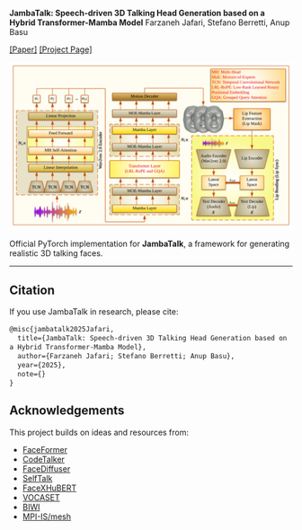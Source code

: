 **JambaTalk: Speech-driven 3D Talking Head Generation based on a Hybrid Transformer-Mamba Model**
Farzaneh Jafari, Stefano Berretti, Anup Basu

[[Paper]](https://arxiv.org/pdf/2408.01627) [[Project Page]](https://farzanehjafari1987.github.io/JambaTalk.github.io/) 

![Jambatalk release](./JambaTalk_Architecture.png)

Official PyTorch implementation for **JambaTalk**, a framework for generating realistic 3D talking faces.

---

## **Citation**
If you use JambaTalk in research, please cite:

```
@misc{jambatalk2025Jafari,
  title={JambaTalk: Speech-driven 3D Talking Head Generation based on a Hybrid Transformer-Mamba Model},
  author={Farzaneh Jafari; Stefano Berretti; Anup Basu},
  year={2025},
  note={}
}
```

## **Acknowledgements**
This project builds on ideas and resources from:
- [FaceFormer](https://github.com/EvelynFan/FaceFormer)
- [CodeTalker](https://github.com/Doubiiu/CodeTalker)
- [FaceDiffuser](https://github.com/uuembodiedsocialai/FaceDiffuser)
- [SelfTalk](https://github.com/psyai-net/SelfTalk_release/tree/main)
- [FaceXHuBERT](https://github.com/galib360/FaceXHuBERT)
- [VOCASET](https://voca.is.tue.mpg.de/)
- [BIWI](https://github.com/Doubiiu/CodeTalker/blob/main/BIWI/README.md)
- [MPI-IS/mesh](https://github.com/MPI-IS/mesh)
